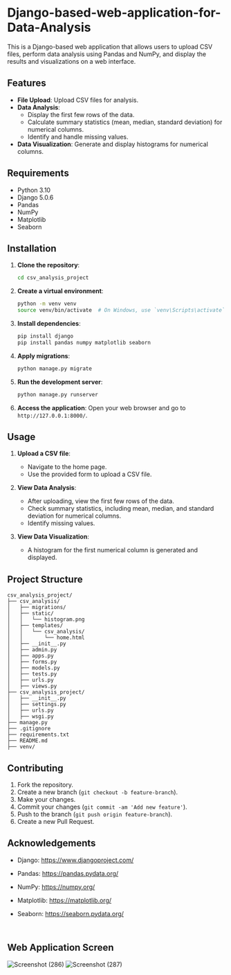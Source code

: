 # Django-based-web-application-for-Data-Analysis

This is a Django-based web application that allows users to upload CSV files, perform data analysis using Pandas and NumPy, and display the results and visualizations on a web interface.

## Features

- **File Upload**: Upload CSV files for analysis.
- **Data Analysis**:
  - Display the first few rows of the data.
  - Calculate summary statistics (mean, median, standard deviation) for numerical columns.
  - Identify and handle missing values.
- **Data Visualization**: Generate and display histograms for numerical columns.

## Requirements

- Python 3.10
- Django 5.0.6
- Pandas
- NumPy
- Matplotlib
- Seaborn

## Installation

1. **Clone the repository**:
    ```bash
    cd csv_analysis_project
    ```

2. **Create a virtual environment**:
    ```bash
    python -m venv venv
    source venv/bin/activate  # On Windows, use `venv\Scripts\activate`
    ```

3. **Install dependencies**:
    ```bash
    pip install django
    pip install pandas numpy matplotlib seaborn
    ```

4. **Apply migrations**:
    ```bash
    python manage.py migrate
    ```

5. **Run the development server**:
    ```bash
    python manage.py runserver
    ```

6. **Access the application**:
    Open your web browser and go to `http://127.0.0.1:8000/`.

## Usage

1. **Upload a CSV file**:
   - Navigate to the home page.
   - Use the provided form to upload a CSV file.

2. **View Data Analysis**:
   - After uploading, view the first few rows of the data.
   - Check summary statistics, including mean, median, and standard deviation for numerical columns.
   - Identify missing values.

3. **View Data Visualization**:
   - A histogram for the first numerical column is generated and displayed.

## Project Structure

```
csv_analysis_project/
├── csv_analysis/
│   ├── migrations/
│   ├── static/
│   │   └── histogram.png
│   ├── templates/
│   │   └── csv_analysis/
│   │       └── home.html
│   ├── __init__.py
│   ├── admin.py
│   ├── apps.py
│   ├── forms.py
│   ├── models.py
│   ├── tests.py
│   ├── urls.py
│   ├── views.py
├── csv_analysis_project/
│   ├── __init__.py
│   ├── settings.py
│   ├── urls.py
│   ├── wsgi.py
├── manage.py
├── .gitignore
├── requirements.txt
├── README.md
├── venv/
```

## Contributing

1. Fork the repository.
2. Create a new branch (`git checkout -b feature-branch`).
3. Make your changes.
4. Commit your changes (`git commit -am 'Add new feature'`).
5. Push to the branch (`git push origin feature-branch`).
6. Create a new Pull Request.


## Acknowledgements

- Django: https://www.djangoproject.com/
- Pandas: https://pandas.pydata.org/
- NumPy: https://numpy.org/
- Matplotlib: https://matplotlib.org/

- Seaborn: https://seaborn.pydata.org/
```


```
## Web Application Screen
![Screenshot (286)](https://github.com/dvarad20/Django-based-web-application-for-Data-Analysis/assets/157035521/18142695-9d59-409b-8f23-38a97c40865a)
![Screenshot (287)](https://github.com/dvarad20/Django-based-web-application-for-Data-Analysis/assets/157035521/cb1f8ca1-be8c-4ffc-90a5-2d224e16c3fb)
